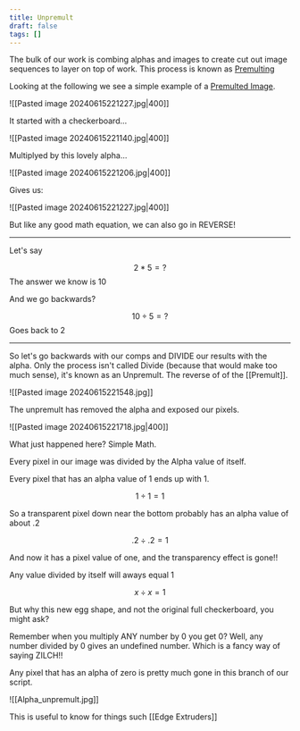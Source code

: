 ```yaml
---
title: Unpremult
draft: false
tags: []
---
```

The bulk of our work is combing alphas and images to create cut out image sequences to layer on top of work. This process is known as [Premulting](Premult)

Looking at the following we see a simple example of a [Premulted Image](Premult).

![[Pasted image 20240615221227.jpg|400]]

It started with a checkerboard...

![[Pasted image 20240615221140.jpg|400]]

Multiplyed by this lovely alpha...

![[Pasted image 20240615221206.jpg|400]]

Gives us:

![[Pasted image 20240615221227.jpg|400]]

But like any good math equation, we can also go in REVERSE!

---

Let's say 

$$
2 *5 = ?
$$
The answer we know is 10

And we go backwards?

$$
10 ÷ 5 = ?
$$
Goes back to 2

---

So let's go backwards with our comps and DIVIDE our results with the alpha. Only the process isn't called Divide (because that would make too much sense), it's known as an Unpremult. The reverse of of the [[Premult]].


![[Pasted image 20240615221548.jpg]]

The unpremult has removed the alpha and exposed our pixels. 

![[Pasted image 20240615221718.jpg|400]]

What just happened here? Simple Math.

Every pixel in our image was divided by the Alpha value of itself.

Every pixel that has an alpha value of 1 ends up with 1.

$$
1 ÷ 1 = 1
$$ 

So a transparent pixel down near the bottom probably has an alpha value of about .2

$$
.2 ÷ .2 = 1
$$

And now it has a pixel value of one, and the transparency effect is gone!!


Any value divided by itself will aways equal 1

$$
x ÷ x = 1
$$

But why this new egg shape, and not the original full checkerboard, you might ask?

Remember when you multiply ANY number by 0 you get 0? Well, any number divided by 0 gives an undefined number. Which is a fancy way of saying ZILCH!!

Any pixel that has an alpha of zero is pretty much gone in this branch of our script.

![[Alpha_unpremult.jpg]]

This is useful to know for things such [[Edge Extruders]]